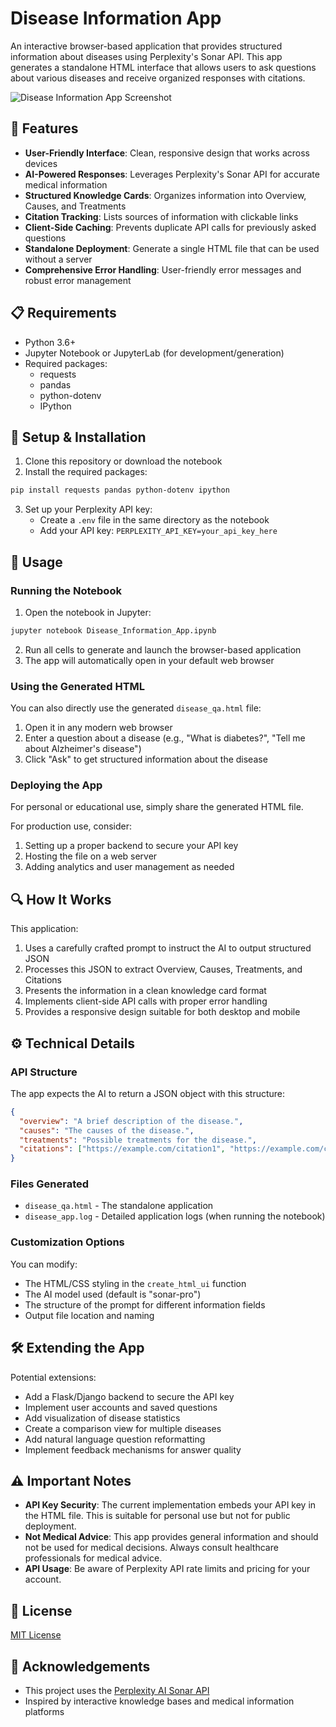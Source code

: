 # Disease Information App

An interactive browser-based application that provides structured information about diseases using Perplexity's Sonar API. This app generates a standalone HTML interface that allows users to ask questions about various diseases and receive organized responses with citations.

![Disease Information App Screenshot](https://via.placeholder.com/800x450.png?text=Disease+Information+App)

## 🌟 Features

- **User-Friendly Interface**: Clean, responsive design that works across devices
- **AI-Powered Responses**: Leverages Perplexity's Sonar API for accurate medical information
- **Structured Knowledge Cards**: Organizes information into Overview, Causes, and Treatments
- **Citation Tracking**: Lists sources of information with clickable links
- **Client-Side Caching**: Prevents duplicate API calls for previously asked questions
- **Standalone Deployment**: Generate a single HTML file that can be used without a server
- **Comprehensive Error Handling**: User-friendly error messages and robust error management

## 📋 Requirements

- Python 3.6+
- Jupyter Notebook or JupyterLab (for development/generation)
- Required packages:
  - requests
  - pandas
  - python-dotenv
  - IPython

## 🚀 Setup & Installation

1. Clone this repository or download the notebook
2. Install the required packages:

```bash
pip install requests pandas python-dotenv ipython
```

3. Set up your Perplexity API key:
   - Create a `.env` file in the same directory as the notebook
   - Add your API key: `PERPLEXITY_API_KEY=your_api_key_here`

## 🔧 Usage

### Running the Notebook

1. Open the notebook in Jupyter:

```bash
jupyter notebook Disease_Information_App.ipynb
```

2. Run all cells to generate and launch the browser-based application
3. The app will automatically open in your default web browser

### Using the Generated HTML

You can also directly use the generated `disease_qa.html` file:

1. Open it in any modern web browser
2. Enter a question about a disease (e.g., "What is diabetes?", "Tell me about Alzheimer's disease")
3. Click "Ask" to get structured information about the disease

### Deploying the App

For personal or educational use, simply share the generated HTML file.

For production use, consider:
1. Setting up a proper backend to secure your API key
2. Hosting the file on a web server
3. Adding analytics and user management as needed

## 🔍 How It Works

This application:

1. Uses a carefully crafted prompt to instruct the AI to output structured JSON
2. Processes this JSON to extract Overview, Causes, Treatments, and Citations
3. Presents the information in a clean knowledge card format
4. Implements client-side API calls with proper error handling
5. Provides a responsive design suitable for both desktop and mobile

## ⚙️ Technical Details

### API Structure

The app expects the AI to return a JSON object with this structure:

```json
{
  "overview": "A brief description of the disease.",
  "causes": "The causes of the disease.",
  "treatments": "Possible treatments for the disease.",
  "citations": ["https://example.com/citation1", "https://example.com/citation2"]
}
```

### Files Generated

- `disease_qa.html` - The standalone application
- `disease_app.log` - Detailed application logs (when running the notebook)

### Customization Options

You can modify:
- The HTML/CSS styling in the `create_html_ui` function
- The AI model used (default is "sonar-pro")
- The structure of the prompt for different information fields
- Output file location and naming

## 🛠️ Extending the App

Potential extensions:
- Add a Flask/Django backend to secure the API key
- Implement user accounts and saved questions
- Add visualization of disease statistics
- Create a comparison view for multiple diseases
- Add natural language question reformatting
- Implement feedback mechanisms for answer quality

## ⚠️ Important Notes

- **API Key Security**: The current implementation embeds your API key in the HTML file. This is suitable for personal use but not for public deployment.
- **Not Medical Advice**: This app provides general information and should not be used for medical decisions. Always consult healthcare professionals for medical advice.
- **API Usage**: Be aware of Perplexity API rate limits and pricing for your account.

## 📜 License

[MIT License](LICENSE)

## 🙏 Acknowledgements

- This project uses the [Perplexity AI Sonar API](https://docs.perplexity.ai/)
- Inspired by interactive knowledge bases and medical information platforms
